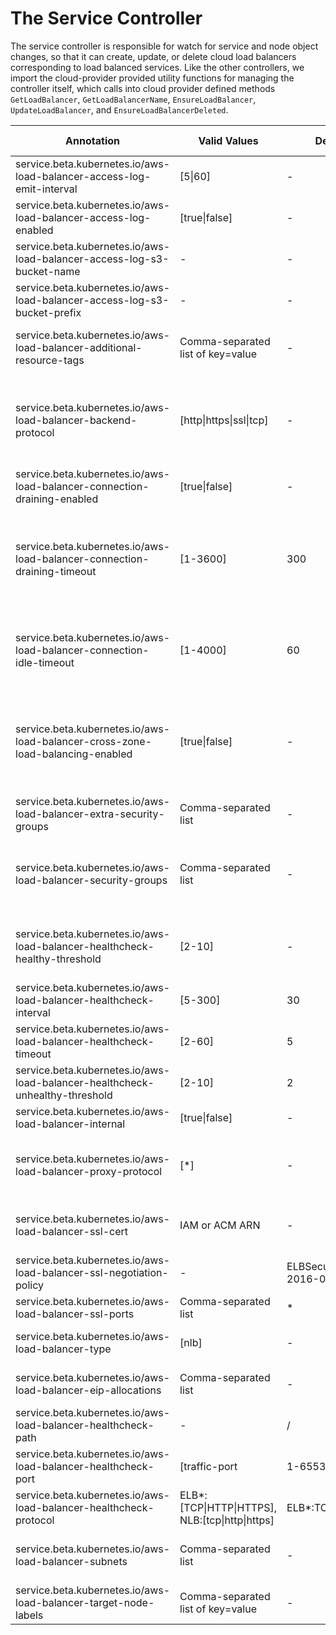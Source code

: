 # The Service Controller

The service controller is responsible for watch for service and node object changes, so that it can create, update, or delete cloud load balancers corresponding to load balanced services.  Like the other controllers, we import the cloud-provider provided utility functions for managing the controller itself, which calls into cloud provider defined methods `GetLoadBalancer`, `GetLoadBalancerName`, `EnsureLoadBalancer`, `UpdateLoadBalancer`, and `EnsureLoadBalancerDeleted`.


| Annotation | Valid Values | Default | Valid for | Description |
| --- | --- | --- | --- | --- |
| service.beta.kubernetes.io/aws-load-balancer-access-log-emit-interval          | [5\|60]                             | -   | ELB | How frequently the load balancer emits [access logs](https://docs.aws.amazon.com/elasticloadbalancing/latest/classic/access-log-collection.html), in minutes.  |
| service.beta.kubernetes.io/aws-load-balancer-access-log-enabled                | [true\|false]                       | -   | ELB | If true, access logs is enabled.  |
| service.beta.kubernetes.io/aws-load-balancer-access-log-s3-bucket-name         | -                                   | -   | ELB | Access log S3 bucket name.  |
| service.beta.kubernetes.io/aws-load-balancer-access-log-s3-bucket-prefix       | -                                   | -   | ELB | Access log S3 bucket prefix.  |
| service.beta.kubernetes.io/aws-load-balancer-additional-resource-tags          | Comma-separated list of key=value   | -   | ELB,NLB | A comma-separated list of key-value pairs which will be recorded as additional tags in the ELB. For example: "Key1=Val1,Key2=Val2,KeyNoVal1=,KeyNoVal2" |
| service.beta.kubernetes.io/aws-load-balancer-backend-protocol                  | [http\|https\|ssl\|tcp]             | -   | ELB,NLB | Specifies the protocol spoken by the backend (pod) behind a listener. If `http` (default) or `https`, an HTTPS listener that terminates the connection and parses headers is created. If set to `ssl` or `tcp`, a "raw" SSL listener is used. If set to `http` and `aws-load-balancer-ssl-cert` is not used then a HTTP listener is used. |
| service.beta.kubernetes.io/aws-load-balancer-connection-draining-enabled       | [true\|false]                       | -   | ELB | Enable [connection draining](https://docs.aws.amazon.com/elasticloadbalancing/latest/classic/config-conn-drain.html). |
| service.beta.kubernetes.io/aws-load-balancer-connection-draining-timeout       | [1-3600]                            | 300 | ELB | The maximum time (in seconds) for the load balancer to keep connections alive before reporting the instance as de-registered. The maximum timeout value can be set between 1 and 3,600 seconds (the default is 300 seconds). When the maximum time limit is reached, the load balancer forcibly closes connections to the de-registering instance. |
| service.beta.kubernetes.io/aws-load-balancer-connection-idle-timeout           | [1-4000]                            | 60  | ELB | The load balancer has a configured idle timeout period (in seconds) that applies to its connections. If no data has been sent or received by the time that the idle timeout period elapses, the load balancer closes the connection. |
| service.beta.kubernetes.io/aws-load-balancer-cross-zone-load-balancing-enabled | [true\|false]                       | -   | ELB | With cross-zone load balancing, each load balancer node for your Classic Load Balancer distributes requests evenly across the registered instances in all enabled Availability Zones. If cross-zone load balancing is disabled, each load balancer node distributes requests evenly across the registered instances in its Availability Zone only. |
| service.beta.kubernetes.io/aws-load-balancer-extra-security-groups             | Comma-separated list                | -   | ELB | Specifies additional security groups to be added to ELB.    |
| service.beta.kubernetes.io/aws-load-balancer-security-groups                   | Comma-separated list                | -   | ELB | Specifies the security groups to be added to ELB. Differently from the annotation "service.beta.kubernetes.io/aws-load-balancer-extra-security-groups", this replaces all other security groups previously assigned to the ELB. |
| service.beta.kubernetes.io/aws-load-balancer-healthcheck-healthy-threshold     | [2-10]                              | -   | ELB,NLB | Specifies the number of successive successful health checks required for a backend to be considered healthy for traffic. For NLB, healthy-threshold and unhealthy-threshold must be equal. |
| service.beta.kubernetes.io/aws-load-balancer-healthcheck-interval              | [5-300]                             | 30  | ELB,NLB | Specifies, in seconds, the interval between health checks. |
| service.beta.kubernetes.io/aws-load-balancer-healthcheck-timeout               | [2-60]                              | 5   | ELB,NLB | The amount of time to wait when receiving a response from the health check, in seconds. |
| service.beta.kubernetes.io/aws-load-balancer-healthcheck-unhealthy-threshold   | [2-10]                              | 2   | ELB,NLB | The number of consecutive failed health checks that must occur before declaring an EC2 instance unhealthy. |
| service.beta.kubernetes.io/aws-load-balancer-internal                          | [true\|false]                       | -   | ELB,NLB | Indicates that the load balancer should be internal. |
| service.beta.kubernetes.io/aws-load-balancer-proxy-protocol                    | [*]                                 | -   | ELB | Enables the proxy protocol on an ELB. Right now we only accept the value "*" which means enable the proxy protocol on all ELB backends. In the future we could adjust this to allow setting the proxy protocol only on certain backends. |
| service.beta.kubernetes.io/aws-load-balancer-ssl-cert                          | IAM or ACM ARN                      | -   | ELB,NLB | Requests a secure listener. Value is a valid certificate ARN. For more, see the [elb listener config guide](http://docs.aws.amazon.com/ElasticLoadBalancing/latest/DeveloperGuide/elb-listener-config.html).  CertARN is an IAM or CM certificate ARN. |
| service.beta.kubernetes.io/aws-load-balancer-ssl-negotiation-policy            | -                                   | ELBSecurityPolicy-2016-08 | ELB,NLB | Specifies SSL negotiation settings for the HTTPS/SSL listeners of your load balancer. Defaults to the default ELB policy. |
| service.beta.kubernetes.io/aws-load-balancer-ssl-ports                         | Comma-separated list                | *   | ELB,NLB | Specifies a comma-separated list of ports that will use SSL/HTTPS listeners. Defaults to all. |
| service.beta.kubernetes.io/aws-load-balancer-type                              | [nlb]                               | -   | ELB,NLB | Indicates the type of Load Balancer. The only valid value is nlb.  Leaving this field blank is equivalent to selecting ELB. |
| service.beta.kubernetes.io/aws-load-balancer-eip-allocations                   | Comma-separated list                | -   | NLB | List of EIP allocations to associate with a internet-facing load balancer. Only valid for NLB. |
| service.beta.kubernetes.io/aws-load-balancer-healthcheck-path                  | -                                   | /   | ELB,NLB | Specifies the http path for the health check in case of http/https protocol. |
| service.beta.kubernetes.io/aws-load-balancer-healthcheck-port                  | [traffic-port|1-65535]             | traffic-port | ELB,NLB | Specifies the TCP target port for the target group health check. |
| service.beta.kubernetes.io/aws-load-balancer-healthcheck-protocol              | ELB*:[TCP\|HTTP\|HTTPS], NLB:[tcp\|http\|https] | ELB*:TCP, NLB:tcp | ELB,NLB | Specifies the protocol to use for the target group health check. *ELB config is case sensitive while [1182 is fixed](https://github.com/kubernetes/cloud-provider-aws/pull/1182) |
| service.beta.kubernetes.io/aws-load-balancer-subnets                           | Comma-separated list                | -   | ELB,NLB | Specifies the Availability Zone configuration for the load balancer. The values are comma separated list of subnetID or subnetName from different AZs. |
| service.beta.kubernetes.io/aws-load-balancer-target-node-labels                | Comma-separated list of key=value   | -   | ELB,NLB | Specifies a comma-separated list of key-value pairs which will be used to select the target nodes for the load balancer. |
